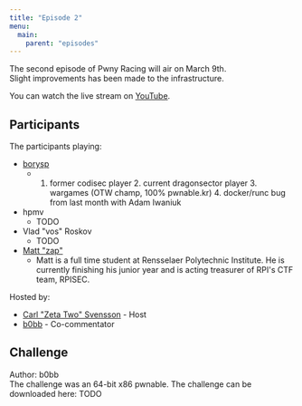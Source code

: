 ```yaml
---
title: "Episode 2"
menu:
  main:
    parent: "episodes"
---
```


The second episode of Pwny Racing will air on March 9th.  
Slight improvements has been made to the infrastructure.

You can watch the live stream on [YouTube](https://www.youtube.com/watch?v=411BiewfNrM).

## Participants

The participants playing:  

* [borysp](https://twitter.com/boryspop)
  - 1. former codisec player 2. current dragonsector player 3. wargames (OTW champ, 100% pwnable.kr) 4. docker/runc bug from last month with Adam Iwaniuk
* hpmv
  - TODO
* Vlad "vos" Roskov
  - TODO
* [Matt "zap"](https://twitter.com/SoggyCheesecak3)
  - Matt is a full time student at Rensselaer Polytechnic Institute. He is currently finishing his junior year and is acting treasurer of RPI's CTF team, RPISEC.

Hosted by:

* [Carl "Zeta Two" Svensson](https://twitter.com/ZetaTwo) - Host
* [b0bb](https://twitter.com/0xb0bb) - Co-commentator

## Challenge

Author: b0bb  
The challenge was an 64-bit x86 pwnable. The challenge can be downloaded here: TODO
